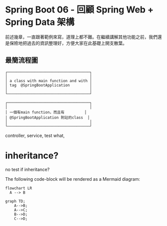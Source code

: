 # Spring Boot 06 - 回顧 Spring Web + Spring Data 架構

前述幾章，一直跟著範例來寫，道理上都不難。在繼續講解其他功能之前，我們還是保險地把過去的資訊整理好，方便大家在此基礎上開支散葉。

## 最簡流程圖
```
┌─────────────────────────────────────┐  
│                                     │  
│ a class with main function and with │  
│ tag  @SpringBootApplication         │  
│                                     │  
└─────────────────────────────────────┘  
```

```
┌─────────────────────────────────────┐  
│                                     │
│ 一個有main function，而且有         │  
│ @SpringBootApplication 附註的class  │  
│                                     │  
└─────────────────────────────────────┘  
```

controller, service, test what, 

# inheritance?
no test if inheritance?


The following code-block will be rendered as a Mermaid diagram:

```mermaid
flowchart LR
  A --> B
```

```mermaid
graph TD;
    A-->B;
    A-->C;
    B-->D;
    C-->D;
```